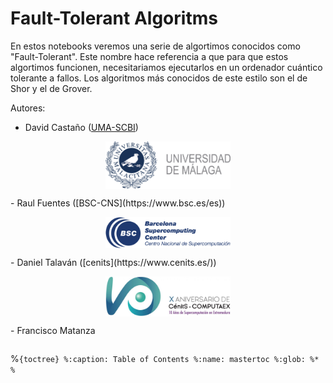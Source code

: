 <!-- #region -->
# Fault-Tolerant Algoritms

En estos notebooks veremos una serie de algortimos conocidos como "Fault-Tolerant". Este nombre hace referencia a que para que estos algortimos funcionen, necesitariamos ejecutarlos en un ordenador cuántico tolerante a fallos. Los algoritmos más conocidos de este estilo son el de Shor y el de Grover.

Autores:
- David Castaño ([UMA-SCBI](https://www.scbi.uma.es/site/))
<figure><center>
<img src="images/Logo_UMA.jpeg" align=center width='200px'/>
</center></figure>
- Raul Fuentes ([BSC-CNS](https://www.bsc.es/es))
<figure><center>
<img src="images/BSC-blue-medium.png" align=center width='200px'/>
</center></figure>
- Daniel Talaván  ([cenits](https://www.cenits.es/))
<figure><center>
<img src="images/xaniversario_rectangle.jpg" align=center width='200px'/>
</center></figure>
- Francisco Matanza 



```{tableofcontents}
```

%```{toctree}
%:caption: Table of Contents
%:name: mastertoc
%:glob:
%*
%```
<!-- #endregion -->
